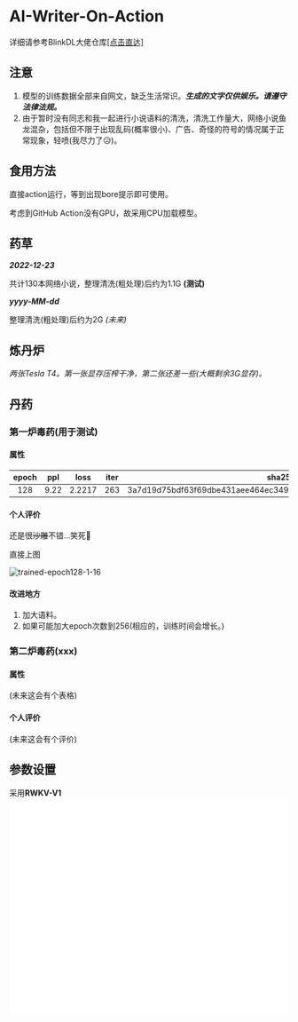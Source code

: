 # AI-Writer-On-Action
详细请参考BlinkDL大佬仓库[[点击直达]](https://github.com/BlinkDL/AI-Writer/)

## 注意
1. 模型的训练数据全部来自网文，缺乏生活常识。***生成的文字仅供娱乐。请遵守法律法规。***
2. 由于暂时没有同志和我一起进行小说语料的清洗，清洗工作量大，网络小说鱼龙混杂，包括但不限于出现乱码(概率很小)、广告、奇怪的符号的情况属于正常现象，轻喷(我尽力了:disappointed_relieved:)。

## 食用方法
直接action运行，等到出现bore提示即可使用。

考虑到GitHub Action没有GPU，故采用CPU加载模型。

## 药草
***2022-12-23***

共计130本网络小说，整理清洗(粗处理)后约为1.1G
**(测试)**

***yyyy-MM-dd***

整理清洗(粗处理)后约为2G *(未来)*

## 炼丹炉
*两张Tesla T4。第一张显存压榨干净，第二张还差一些(大概剩余3G显存)。*

## 丹药
### 第一炉毒药(用于测试)
#### 属性

| **epoch** | **ppl** | **loss** | **iter** |                          **sha256**                          |
| :-------: | :-----: | :------: | :------: | :----------------------------------------------------------: |
|    128    |  9.22   |  2.2217  |   263    | 3a7d19d75bdf63f69dbe431aee464ec349894367151d650e269e2f59438553bc |

#### 个人评价
还是很~~沙雕~~不错...笑死:rofl:

直接上图

![trained-epoch128-1-16](C:\Users\22546\Desktop\AI-Writer\assets\trained-epoch128-1-16.png)

#### 改进地方

1. 加大语料。
2. 如果可能加大epoch次数到256(相应的，训练时间会增长。)

### 第二炉毒药(xxx)

#### 属性
(未来这会有个表格)

#### 个人评价
(未来这会有个评价)

## 参数设置
采用**RWKV-V1**
![参数设置](./assets/param.svg)
